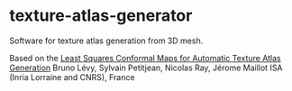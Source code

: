 # texture-atlas-generator
Software for texture atlas generation from 3D mesh.

Based on the 
[Least Squares Conformal Maps for Automatic Texture Atlas Generation](https://www.researchgate.net/publication/220183739_Least_Squares_Conformal_Maps_for_Automatic_Texture_Atlas_Generation)
Bruno Lévy, Sylvain Petitjean, Nicolas Ray, Jérome Maillot
ISA (Inria Lorraine and CNRS), France